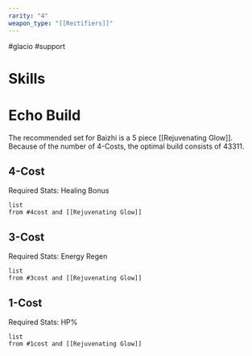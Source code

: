 ```yaml
---
rarity: "4"
weapon_type: "[[Rectifiers]]"
---
```

#glacio #support
# Skills



# Echo Build
The recommended set for Baizhi is a 5 piece [[Rejuvenating Glow]].
Because of the number of 4-Costs, the optimal build consists of 43311.
## 4-Cost
Required Stats: Healing Bonus
```dataview
list 
from #4cost and [[Rejuvenating Glow]]
```
## 3-Cost
Required Stats: Energy Regen
```dataview
list
from #3cost and [[Rejuvenating Glow]]
```
## 1-Cost
Required Stats: HP%
```dataview
list
from #1cost and [[Rejuvenating Glow]]
```
